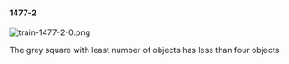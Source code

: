 #### 1477-2
![train-1477-2-0.png](https://github.com/lil-lab/nlvr/raw/master/nlvr/train/images/40/train-1477-2-0.png "train-1477-2-0.png")

The grey square with least number of objects has less than four objects